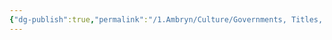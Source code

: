 ```yaml
---
{"dg-publish":true,"permalink":"/1.Ambryn/Culture/Governments, Titles, Professions, and Positions of Office/Revantum Nova/Grand Judge/"}
---
```


